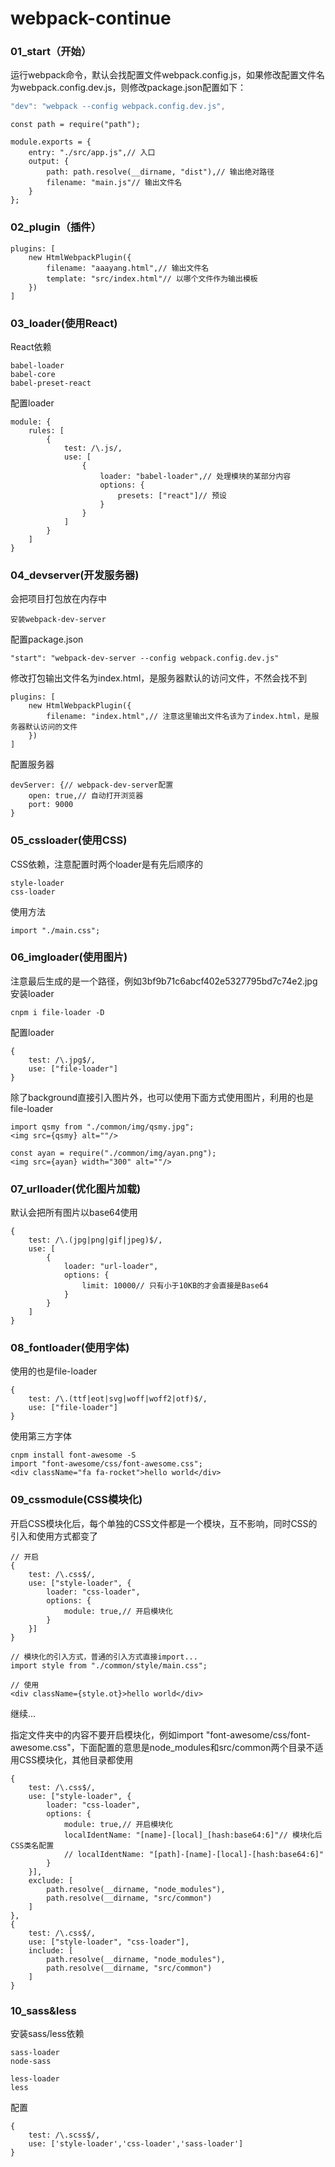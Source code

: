# webpack-continue
### 01_start（开始）
运行webpack命令，默认会找配置文件webpack.config.js，如果修改配置文件名为webpack.config.dev.js，则修改package.json配置如下：
``` javascript
"dev": "webpack --config webpack.config.dev.js",
```
```
const path = require("path");

module.exports = {
    entry: "./src/app.js",// 入口
    output: {
        path: path.resolve(__dirname, "dist"),// 输出绝对路径
        filename: "main.js"// 输出文件名
    }
};
```
### 02_plugin（插件）
```
plugins: [
    new HtmlWebpackPlugin({
        filename: "aaayang.html",// 输出文件名
        template: "src/index.html"// 以哪个文件作为输出模板
    })
]
```
### 03_loader(使用React)
React依赖
```
babel-loader
babel-core
babel-preset-react
```
配置loader
```
module: {
    rules: [
        {
            test: /\.js/,
            use: [
                {
                    loader: "babel-loader",// 处理模块的某部分内容
                    options: {
                        presets: ["react"]// 预设
                    }
                }
            ]
        }
    ]
}
```
### 04_devserver(开发服务器)
会把项目打包放在内存中
```
安装webpack-dev-server
```
配置package.json
```
"start": "webpack-dev-server --config webpack.config.dev.js"
```
修改打包输出文件名为index.html，是服务器默认的访问文件，不然会找不到
```
plugins: [
    new HtmlWebpackPlugin({
        filename: "index.html",// 注意这里输出文件名该为了index.html，是服务器默认访问的文件
    })
]
```
配置服务器
```
devServer: {// webpack-dev-server配置
    open: true,// 自动打开浏览器
    port: 9000
}
```
### 05_cssloader(使用CSS)
CSS依赖，注意配置时两个loader是有先后顺序的
```
style-loader
css-loader
```
使用方法
```
import "./main.css";
```
### 06_imgloader(使用图片)
注意最后生成的是一个路径，例如3bf9b71c6abcf402e5327795bd7c74e2.jpg
安装loader
```
cnpm i file-loader -D
```
配置loader
```
{
    test: /\.jpg$/,
    use: ["file-loader"]
}
```
除了background直接引入图片外，也可以使用下面方式使用图片，利用的也是file-loader
```
import qsmy from "./common/img/qsmy.jpg";
<img src={qsmy} alt=""/>
```
```
const ayan = require("./common/img/ayan.png");
<img src={ayan} width="300" alt=""/>
```
### 07_urlloader(优化图片加载)
默认会把所有图片以base64使用
```
{
    test: /\.(jpg|png|gif|jpeg)$/,
    use: [
        {
            loader: "url-loader",
            options: {
                limit: 10000// 只有小于10KB的才会直接是Base64
            }
        }
    ]
}
```
### 08_fontloader(使用字体)
使用的也是file-loader
```
{
    test: /\.(ttf|eot|svg|woff|woff2|otf)$/,
    use: ["file-loader"]
}
```
使用第三方字体
```
cnpm install font-awesome -S
import "font-awesome/css/font-awesome.css";
<div className="fa fa-rocket">hello world</div>
```
### 09_cssmodule(CSS模块化)
开启CSS模块化后，每个单独的CSS文件都是一个模块，互不影响，同时CSS的引入和使用方式都变了
```
// 开启
{
    test: /\.css$/,
    use: ["style-loader", {
        loader: "css-loader",
        options: {
            module: true,// 开启模块化
        }
    }]
}
```
```
// 模块化的引入方式，普通的引入方式直接import...
import style from "./common/style/main.css";
```
```
// 使用
<div className={style.ot}>hello world</div>
```
继续...

指定文件夹中的内容不要开启模块化，例如import "font-awesome/css/font-awesome.css"，下面配置的意思是node_modules和src/common两个目录不适用CSS模块化，其他目录都使用
```
{
    test: /\.css$/,
    use: ["style-loader", {
        loader: "css-loader",
        options: {
            module: true,// 开启模块化
            localIdentName: "[name]-[local]_[hash:base64:6]"// 模块化后CSS类名配置
            // localIdentName: "[path]-[name]-[local]-[hash:base64:6]"
        }
    }],
    exclude: [
        path.resolve(__dirname, "node_modules"),
        path.resolve(__dirname, "src/common")
    ]
},
{
    test: /\.css$/,
    use: ["style-loader", "css-loader"],
    include: [
        path.resolve(__dirname, "node_modules"),
        path.resolve(__dirname, "src/common")
    ]
}
```
### 10_sass&less
安装sass/less依赖
```
sass-loader
node-sass

less-loader
less
```
配置
```
{
    test: /\.scss$/,
    use: ['style-loader','css-loader','sass-loader']
}
```
